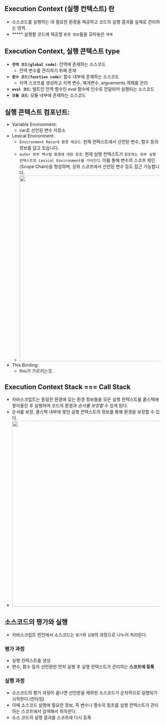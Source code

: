  ## Execution Context (실행 컨텍스트) 란
  - 소스코드를 실행하는 데 필요한 환경을 제공하고 코드의 실행 결과를 실제로 관리하는 영역.
  - ***** 실행할 코드에 제공할 `환경 정보`들을 모아놓은 `객체`

## Execution Context, 실행 콘텍스트 type
 - **`전역 코드(global code)`**: 전역에 존재하는 소스코드
    - 전역 변수를 관리하기 위해 존재
 - **`함수 코드(function code)`**: 함수 내부에 존재하는 소스코드
    - 지역 스코프를 생성하고 지역 변수, 매개변수, arguements 객체를 관리
 - **`eval 코드`**: 빌트인 전역 함수인 eval 함수에 인수로 전달되어 실행되는 소스코드
 - **`모듈 코드`**: 모듈 내부에 존재하는 소스코드

 ## 실행 콘텍스트 컴포넌트: 
   - Variable Environment: 
      - var로 선언된 변수 저장소
   - Lexical Environment: 
      - `Environment Record 환경 레코드`: 현재 컨텍스트에서 선언된 변수, 함수 등의 정보를 담고 있습니다. 
      - `outer 외부 렉시컬 환경에 대한 참조`:  현재 실행 컨텍스트가 `참조하는 외부 실행 컨텍스트의 Lexical Environment를 가리킨다`. 이를 통해 변수의 스코프 체인(Scope Chain)을 형성하며, 상위 스코프에서 선언된 변수 등도 접근 가능합니다.
      - <img src = "https://miro.medium.com/v2/resize:fit:1400/format:webp/1*-FQjlW3i-3Ascrcur_lWTQ.png" width = "600px">
   - This Binding:
      - this가 가르키는것.

 ## Execution Context Stack === Call Stack
  - 자바스크립트는 동일한 환경에 있는 환경 정보들을 모은 실행 컨텍스트를 콜스택에 쌓아올린 후 실행하여 코드의 환경과 *순서를 보장할* 수 있게 된다.
  - 순서를 보장, 콜스택 내부에 쌓인 실행 컨텍스트의 정보를 통해 환경을 보장할 수 있다.
  - <img src = "https://miro.medium.com/v2/resize:fit:1400/1*bDebsOuhRx9NMyvLHY2zxA.gif" width = "600px" >
  

## 소스코드의 평가와 실행
 - 자바스크립트 엔진에서 소스코드는 `평가`와 `실행`의 과정으로 나누어 처리된다.
 ### 평가 과정
   - 실행 컨텍스트를 생성
   - 변수, 함수 등의 선언문만 먼저 실행 후 실행 컨텍스트가 관리하는 **스코프에 등록**
 ### 실행 과정
  - 소스코드의 평가 과정이 끝나면 선언문을 제외한 소스코드가 순차적으로 실행되기 시작한다.(런타임)
  - 이때 소스코드 실행에 필요한 정보, 즉 변수나 함수의 참조를 실행 컨텍스트가 관리하는 스코프에서 검색해서 취득한다.
  - 소스 코드의 실행 결과를 스코프에 다시 등록



